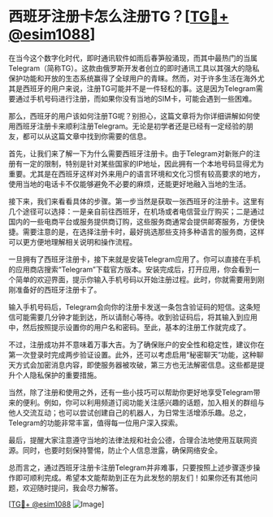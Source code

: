 # 西班牙注册卡怎么注册TG？[[TG💪+ @esim1088](https://t.me/s/esim1088)]

在当今这个数字化时代，即时通讯软件如雨后春笋般涌现，而其中最热门的当属Telegram（简称TG）。这款由俄罗斯开发者创立的即时通讯工具以其强大的隐私保护功能和开放的生态系统赢得了全球用户的青睐。然而，对于许多生活在海外尤其是西班牙的用户来说，注册TG可能并不是一件轻松的事。这是因为Telegram需要通过手机号码进行注册，而如果你没有当地的SIM卡，可能会遇到一些困难。

那么，西班牙的用户该如何注册TG呢？别担心，这篇文章将为你详细讲解如何使用西班牙注册卡来顺利注册Telegram。无论是初学者还是已经有一定经验的朋友，都可以从这篇文章中找到你需要的信息。

首先，让我们来了解一下为什么需要西班牙注册卡。由于Telegram对新账户的注册有一定的限制，特别是针对某些国家的IP地址，因此拥有一个本地号码显得尤为重要。尤其是在西班牙这样对外来用户的语言环境和文化习惯有较高要求的地方，使用当地的电话卡不仅能够避免不必要的麻烦，还能更好地融入当地的生活。

接下来，我们来看看具体的步骤。第一步当然是获取一张西班牙的注册卡。这里有几个途径可以选择：一是亲自前往西班牙，在机场或者电信营业厅购买；二是通过国内的一些电商平台或服务提供商订购，这些服务商通常会提供邮寄服务，方便快捷。需要注意的是，在选择注册卡时，最好挑选那些支持多种语言的服务商，这样可以更方便地理解相关说明和操作流程。

一旦拥有了西班牙注册卡，接下来就是安装Telegram应用了。你可以直接在手机的应用商店搜索“Telegram”下载官方版本。安装完成后，打开应用，你会看到一个简单的欢迎界面，提示你输入手机号码以开始注册过程。此时，你就需要用到刚刚准备好的西班牙注册卡了。

输入手机号码后，Telegram会向你的注册卡发送一条包含验证码的短信。这条短信可能需要几分钟才能到达，所以请耐心等待。收到验证码后，将其输入到应用中，然后按照提示设置你的用户名和密码。至此，基本的注册工作就完成了。

不过，注册成功并不意味着万事大吉。为了确保账户的安全性和稳定性，建议你在第一次登录时完成两步验证设置。此外，还可以考虑启用“秘密聊天”功能，这种聊天方式会加密消息内容，即使服务器被攻破，第三方也无法解密信息。这些都是提升个人隐私保护的重要措施。

当然，除了注册和使用之外，还有一些小技巧可以帮助你更好地享受Telegram带来的便利。例如，你可以利用频道订阅功能关注感兴趣的话题，加入相关的群组与他人交流互动；也可以尝试创建自己的机器人，为日常生活增添乐趣。总之，Telegram的功能非常丰富，值得每一位用户深入探索。

最后，提醒大家注意遵守当地的法律法规和社会公德，合理合法地使用互联网资源。同时，也要时刻保持警惕，防止个人信息泄露，确保网络安全。

总而言之，通过西班牙注册卡注册Telegram并非难事，只要按照上述步骤逐步操作即可顺利完成。希望本文能帮助到正在为此发愁的朋友们！如果你还有其他问题，欢迎随时提问，我会尽力解答。

[[TG💪+ @esim1088](https://t.me/s/esim1088) ![Image](https://i.postimg.cc/4NQfJmqS/Snipaste-2025-05-13-00-14-12.png)]